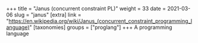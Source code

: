 +++
title = "Janus (concurrent constraint PL)"
weight = 33
date = 2021-03-06
slug = "janus"
[extra]
link = "https://en.wikipedia.org/wiki/Janus_(concurrent_constraint_programming_language)"
[taxonomies]
groups = ["proglang"]
+++
A programming language

